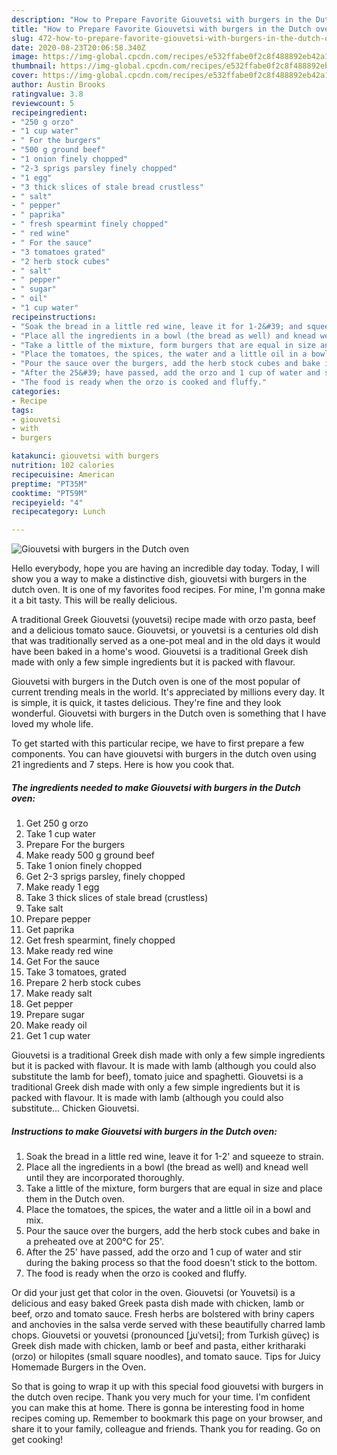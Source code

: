 ```yaml
---
description: "How to Prepare Favorite Giouvetsi with burgers in the Dutch oven"
title: "How to Prepare Favorite Giouvetsi with burgers in the Dutch oven"
slug: 472-how-to-prepare-favorite-giouvetsi-with-burgers-in-the-dutch-oven
date: 2020-08-23T20:06:58.340Z
image: https://img-global.cpcdn.com/recipes/e532ffabe0f2c8f488892eb42a114d3a/751x532cq70/giouvetsi-with-burgers-in-the-dutch-oven-recipe-main-photo.jpg
thumbnail: https://img-global.cpcdn.com/recipes/e532ffabe0f2c8f488892eb42a114d3a/751x532cq70/giouvetsi-with-burgers-in-the-dutch-oven-recipe-main-photo.jpg
cover: https://img-global.cpcdn.com/recipes/e532ffabe0f2c8f488892eb42a114d3a/751x532cq70/giouvetsi-with-burgers-in-the-dutch-oven-recipe-main-photo.jpg
author: Austin Brooks
ratingvalue: 3.8
reviewcount: 5
recipeingredient:
- "250 g orzo"
- "1 cup water"
- " For the burgers"
- "500 g ground beef"
- "1 onion finely chopped"
- "2-3 sprigs parsley finely chopped"
- "1 egg"
- "3 thick slices of stale bread crustless"
- " salt"
- " pepper"
- " paprika"
- " fresh spearmint finely chopped"
- " red wine"
- " For the sauce"
- "3 tomatoes grated"
- "2 herb stock cubes"
- " salt"
- " pepper"
- " sugar"
- " oil"
- "1 cup water"
recipeinstructions:
- "Soak the bread in a little red wine, leave it for 1-2&#39; and squeeze to strain."
- "Place all the ingredients in a bowl (the bread as well) and knead well until they are incorporated thoroughly."
- "Take a little of the mixture, form burgers that are equal in size and place them in the Dutch oven."
- "Place the tomatoes, the spices, the water and a little oil in a bowl and mix."
- "Pour the sauce over the burgers, add the herb stock cubes and bake in a preheated ove at 200°C for 25&#39;."
- "After the 25&#39; have passed, add the orzo and 1 cup of water and stir during the baking process so that the food doesn&#39;t stick to the bottom."
- "The food is ready when the orzo is cooked and fluffy."
categories:
- Recipe
tags:
- giouvetsi
- with
- burgers

katakunci: giouvetsi with burgers 
nutrition: 102 calories
recipecuisine: American
preptime: "PT35M"
cooktime: "PT59M"
recipeyield: "4"
recipecategory: Lunch

---
```



![Giouvetsi with burgers in the Dutch oven](https://img-global.cpcdn.com/recipes/e532ffabe0f2c8f488892eb42a114d3a/751x532cq70/giouvetsi-with-burgers-in-the-dutch-oven-recipe-main-photo.jpg)

Hello everybody, hope you are having an incredible day today. Today, I will show you a way to make a distinctive dish, giouvetsi with burgers in the dutch oven. It is one of my favorites food recipes. For mine, I'm gonna make it a bit tasty. This will be really delicious.

A traditional Greek Giouvetsi (youvetsi) recipe made with orzo pasta, beef and a delicious tomato sauce. Giouvetsi, or youvetsi is a centuries old dish that was traditionally served as a one-pot meal and in the old days it would have been baked in a home&#39;s wood. Giouvetsi is a traditional Greek dish made with only a few simple ingredients but it is packed with flavour.

Giouvetsi with burgers in the Dutch oven is one of the most popular of current trending meals in the world. It's appreciated by millions every day. It is simple, it is quick, it tastes delicious. They're fine and they look wonderful. Giouvetsi with burgers in the Dutch oven is something that I have loved my whole life.


To get started with this particular recipe, we have to first prepare a few components. You can have giouvetsi with burgers in the dutch oven using 21 ingredients and 7 steps. Here is how you cook that.

<!--inarticleads1-->

##### The ingredients needed to make Giouvetsi with burgers in the Dutch oven:

1. Get 250 g orzo
1. Take 1 cup water
1. Prepare  For the burgers
1. Make ready 500 g ground beef
1. Take 1 onion finely chopped
1. Get 2-3 sprigs parsley, finely chopped
1. Make ready 1 egg
1. Take 3 thick slices of stale bread (crustless)
1. Take  salt
1. Prepare  pepper
1. Get  paprika
1. Get  fresh spearmint, finely chopped
1. Make ready  red wine
1. Get  For the sauce
1. Take 3 tomatoes, grated
1. Prepare 2 herb stock cubes
1. Make ready  salt
1. Get  pepper
1. Prepare  sugar
1. Make ready  oil
1. Get 1 cup water


Giouvetsi is a traditional Greek dish made with only a few simple ingredients but it is packed with flavour. It is made with lamb (although you could also substitute the lamb for beef), tomato juice and spaghetti. Giouvetsi is a traditional Greek dish made with only a few simple ingredients but it is packed with flavour. It is made with lamb (although you could also substitute… Chicken Giouvetsi. 

<!--inarticleads2-->

##### Instructions to make Giouvetsi with burgers in the Dutch oven:

1. Soak the bread in a little red wine, leave it for 1-2&#39; and squeeze to strain.
1. Place all the ingredients in a bowl (the bread as well) and knead well until they are incorporated thoroughly.
1. Take a little of the mixture, form burgers that are equal in size and place them in the Dutch oven.
1. Place the tomatoes, the spices, the water and a little oil in a bowl and mix.
1. Pour the sauce over the burgers, add the herb stock cubes and bake in a preheated ove at 200°C for 25&#39;.
1. After the 25&#39; have passed, add the orzo and 1 cup of water and stir during the baking process so that the food doesn&#39;t stick to the bottom.
1. The food is ready when the orzo is cooked and fluffy.


Or did your just get that color in the oven. Giouvetsi (or Youvetsi) is a delicious and easy baked Greek pasta dish made with chicken, lamb or beef, orzo and tomato sauce. Fresh herbs are bolstered with briny capers and anchovies in the salsa verde served with these beautifully charred lamb chops. Giouvetsi or youvetsi (pronounced [ʝuˈvetsi]; from Turkish güveç) is Greek dish made with chicken, lamb or beef and pasta, either kritharaki (orzo) or hilopites (small square noodles), and tomato sauce. Tips for Juicy Homemade Burgers in the Oven. 

So that is going to wrap it up with this special food giouvetsi with burgers in the dutch oven recipe. Thank you very much for your time. I'm confident you can make this at home. There is gonna be interesting food in home recipes coming up. Remember to bookmark this page on your browser, and share it to your family, colleague and friends. Thank you for reading. Go on get cooking!
